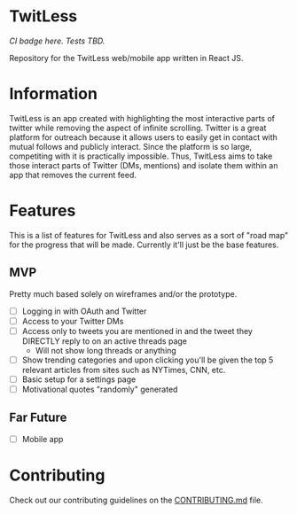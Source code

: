 # TwitLess

_CI badge here. Tests TBD._

Repository for the TwitLess web/mobile app written in React JS.

# Information

TwitLess is an app created with highlighting the most interactive parts of twitter while removing the aspect of infinite scrolling. Twitter is a great platform for outreach because it allows users to easily get in contact with mutual follows and publicly interact. Since the platform is so large, competiting with it is practically impossible. Thus, TwitLess aims to take those interact parts of Twitter (DMs, mentions) and isolate them within an app that removes the current feed.

# Features

This is a list of features for TwitLess and also serves as a sort of "road map" for the progress that will be made. Currently it'll just be the base features.

## MVP

Pretty much based solely on wireframes and/or the prototype.

- [ ] Logging in with OAuth and Twitter
- [ ] Access to your Twitter DMs
- [ ] Access only to tweets you are mentioned in and the tweet they DIRECTLY reply to on an active threads page
  - Will not show long threads or anything
- [ ] Show trending categories and upon clicking you'll be given the top 5 relevant articles from sites such as NYTimes, CNN, etc.
- [ ] Basic setup for a settings page
- [ ] Motivational quotes "randomly" generated

## Far Future

- [ ] Mobile app

# Contributing

Check out our contributing guidelines on the [CONTRIBUTING.md](CONTRIBUTING.md) file.
